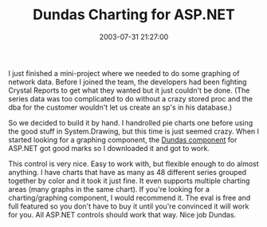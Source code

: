 ﻿---
layout: post
title: "Dundas Charting for ASP.NET"
comments: false
date: 2003-07-31 21:27:00
categories:
 - Technology
subtext-id: bf050e80-90ef-4c63-9d06-bd7d4cb3ba87
alias: /blog/Dundas-Charting-for-ASPNET.aspx
---


I just finished a mini-project where we needed to do some graphing of network data. Before I joined the team, the developers had been fighting Crystal Reports to get what they wanted but it just couldn't be done. (The series data was too complicated to do without a crazy stored proc and the dba for the customer wouldn't let us create an sp's in his database.)

So we decided to build it by hand. I handrolled pie charts one before using the good stuff in System.Drawing, but this time is just seemed crazy. When I started looking for a graphing component, the [Dundas component](http://www.dundas.com/index.aspx?section=ChartHome&body=body.htm) for ASP.NET got good marks so I downloaded it and got to work.

This control is very nice. Easy to work with, but flexible enough to do almost anything. I have charts that have as many as 48 different series grouped together by color and it took it just fine. It even supports multiple charting areas (many graphs in the same chart). If you're looking for a charting/graphing component, I would recommend it. The eval is free and full featured so you don't have to buy it until you're convinced it will work for you. All ASP.NET controls should work that way. Nice job Dundas.
